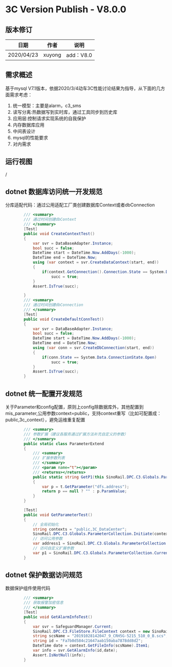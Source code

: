 3C Version Publish - V8.0.0
=================
  
版本修订
-----------------------------------

日期 | 作者 |  说明
-|-|-
2020/04/23|xuyong| add：V8.0

需求概述
-----------------------------------

基于mysql V7.1版本，依据2020/3/4动车3C性能讨论结果为指导，从下面的几方面需求考虑：

1. 统一模型：主要是alarm，c3_sms
2. 读写分离:热数据写到实时库，通过工具同步到历史库
3. 应用层:控制请求实现系统的自我保护
4. 内存数据库应用
5. 中间表设计
6. mysql的性能要求
7. 对内需求

运行视图
-----------------------------------

/

dotnet 数据库访问统一开发规范
-----------------------------------

分库适配代码：通过公用适配工厂类创建数据库Context或者dbConnection

```csharp
        /// <summary>
        /// 通过时间创建dbContext
        /// </summary>
        [Test]
        public void CreateContextTest()
        {
            var svr = DataBaseAdapter.Instance;
            bool succ = false;
            DateTime start = DateTime.Now.AddDays(-1000);
            DateTime end = DateTime.Now;
            using (var context = svr.CreateDataContext(start, end))
            {
                if(context.GetConnection().Connection.State == System.Data.ConnectionState.Open)
                    succ = true;
            }
            Assert.IsTrue(succ);

        }
        /// <summary>
        /// 通过时间创建dbConnection
        /// </summary>
        [Test]
        public void CreateDefaultConnTest()
        {
            var svr = DataBaseAdapter.Instance;
            bool succ = false;
            DateTime start = DateTime.Now.AddDays(-1000);
            DateTime end = DateTime.Now;
            using (var conn = svr.CreateDbConnection(start, end))
            {
                if(conn.State == System.Data.ConnectionState.Open)
                    succ = true;
            }
            Assert.IsTrue(succ);
        }
```

dotnet 统一配置开发规范
-----------------------------------

关于Parameter和config配置，原则上config除数据库外，其他配置到mis_parameter,公用参数context=public，支持context重写（比如可配置成：public,3c_context），避免运维重复配置

```csharp
        /// <summary>
        /// 参数扩展（建议各服务通过扩展方法补充自定义的参数）
        /// </summary>
        public static class ParameterExtend
        {
            /// <summary>
            /// 扩展参数列表
            /// </summary>
            /// <param name="t"></param>
            /// <returns></returns>
            public static string GetP1(this SinoRail.DPC.C3.Globals.ParameterCollection t)
            {
                var p = t.GetParameter("dfs.address");
                return p == null ? "" : p.ParamValue;
            }
        }

        [Test]
        public void GetParameterTest()
        {
            // 全局初始化
            string contexts = "public,3C_DataCenter";
            SinoRail.DPC.C3.Globals.ParameterCollection.Initiate(contexts.Split(','));
            // 访问公用参数
            var address1 = SinoRail.DPC.C3.Globals.ParameterCollection.Current.DlvParserAddress;
            // 访问自定义扩展参数
            var p1 = SinoRail.DPC.C3.Globals.ParameterCollection.Current.GetP1();
        }
```

dotnet 保护数据访问规范
-----------------------------------

数据保护组件使用代码

```csharp
        /// <summary>
        /// 获取报警加密信息
        /// </summary>
        [Test]
        public void GetAlarmInfoTest()
        {
            var svr = SafeguardManager.Current;
            SinoRail.DPC.C3.FileStore.FileContext context = new SinoRail.DPC.C3.FileStore.FileContext();
            string scsName = "20191028142047_9_CRH5G-5215_510_0_B.scs";
            string id = "Fa7b0d584c21647aab150aba7878dd8d2";
            DateTime date = context.GetFileInfo(scsName).Item1;
            var info = svr.GetAlarmInfo(id,date);
            Assert.IsNotNull(info);
        }
```
